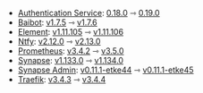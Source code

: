 * [Authentication Service](https://github.com/element-hq/matrix-authentication-service): [0.18.0](https://github.com/element-hq/matrix-authentication-service/releases/tag/0.18.0) ⇾ [0.19.0](https://github.com/element-hq/matrix-authentication-service/releases/tag/0.19.0)
* [Baibot](https://github.com/etkecc/baibot): [v1.7.5](https://github.com/etkecc/baibot/releases/tag/v1.7.5) ⇾ [v1.7.6](https://github.com/etkecc/baibot/releases/tag/v1.7.6)
* [Element](https://github.com/element-hq/element-web): [v1.11.105](https://github.com/element-hq/element-web/releases/tag/v1.11.105) ⇾ [v1.11.106](https://github.com/element-hq/element-web/releases/tag/v1.11.106)
* [Ntfy](https://github.com/binwiederhier/ntfy): [v2.12.0](https://github.com/binwiederhier/ntfy/releases/tag/v2.12.0) ⇾ [v2.13.0](https://github.com/binwiederhier/ntfy/releases/tag/v2.13.0)
* [Prometheus](https://github.com/prometheus/prometheus): [v3.4.2](https://github.com/prometheus/prometheus/releases/tag/v3.4.2) ⇾ [v3.5.0](https://github.com/prometheus/prometheus/releases/tag/v3.5.0)
* [Synapse](https://github.com/element-hq/synapse): [v1.133.0](https://github.com/element-hq/synapse/releases/tag/v1.133.0) ⇾ [v1.134.0](https://github.com/element-hq/synapse/releases/tag/v1.134.0)
* [Synapse Admin](https://github.com/etkecc/synapse-admin): [v0.11.1-etke44](https://github.com/etkecc/synapse-admin/releases/tag/v0.11.1-etke44) ⇾ [v0.11.1-etke45](https://github.com/etkecc/synapse-admin/releases/tag/v0.11.1-etke45)
* [Traefik](https://github.com/traefik/traefik): [v3.4.3](https://github.com/traefik/traefik/releases/tag/v3.4.3) ⇾ [v3.4.4](https://github.com/traefik/traefik/releases/tag/v3.4.4)
